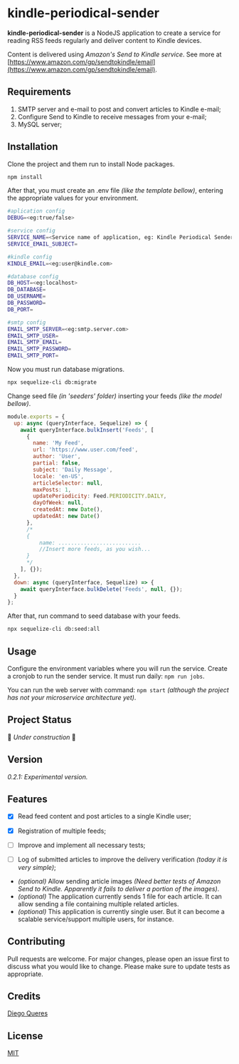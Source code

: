 # kindle-periodical-sender

**kindle-periodical-sender** is a NodeJS application to create a service for reading RSS feeds regularly and deliver content to Kindle devices. 

Content is delivered using _Amazon&#39;s Send to Kindle service_. See more at [https://www.amazon.com/gp/sendtokindle/email](https://www.amazon.com/gp/sendtokindle/email).


## Requirements
1. SMTP server and e-mail to post and convert articles to Kindle e-mail;
2. Configure Send to Kindle to receive messages from your e-mail;
3. MySQL server;


## Installation
Clone the project and them run to install Node packages.
```bash
npm install
```

After that, you must create an .env file _(like the template bellow)_, entering the appropriate values for your environment.
```bash
#aplication config
DEBUG=<eg:true/false>

#service config
SERVICE_NAME=<Service name of application, eg: Kindle Periodical Sender>
SERVICE_EMAIL_SUBJECT=

#kindle config
KINDLE_EMAIL=<eg:user@kindle.com>

#database config
DB_HOST=<eg:localhost>
DB_DATABASE=
DB_USERNAME=
DB_PASSWORD=
DB_PORT=

#smtp config
EMAIL_SMTP_SERVER=<eg:smtp.server.com>
EMAIL_SMTP_USER=
EMAIL_SMTP_EMAIL=
EMAIL_SMTP_PASSWORD=
EMAIL_SMTP_PORT=
```

Now you must run database migrations.
```bash
npx sequelize-cli db:migrate
```

Change seed file _(in &#39;seeders&#39; folder)_ inserting your feeds _(like the model bellow)_.
```javascript
module.exports = {
  up: async (queryInterface, Sequelize) => {
    await queryInterface.bulkInsert('Feeds', [
      {
        name: 'My Feed',
        url: 'https://www.user.com/feed',
        author: 'User',
        partial: false,
        subject: 'Daily Message',
        locale: 'en-US',
        articleSelector: null,
        maxPosts: 1,
        updatePeriodicity: Feed.PERIODICITY.DAILY,
        dayOfWeek: null,
        createdAt: new Date(),
        updatedAt: new Date()
      },
      /*
      {   
          name: ..........................
          //Insert more feeds, as you wish...
      }
      */
    ], {});   
  },
  down: async (queryInterface, Sequelize) => {
    await queryInterface.bulkDelete('Feeds', null, {});
  }
};
```

After that, run command to seed database with your feeds.
```bash
npx sequelize-cli db:seed:all
```

## Usage
Configure the environment variables where you will run the service. Create a cronjob to run the sender service. It must run daily: `npm run jobs`.

You can run the web server with command: `npm start` _(although the project has not your microservice architecture yet)_.

## Project Status
🚀 _Under construction_ 🚧

## Version
_0.2.1: Experimental version._

## Features
- [x] Read feed content and post articles to a single Kindle user;
- [x] Registration of multiple feeds;
- [ ] Improve and implement all necessary tests;
- [ ] Log of submitted articles to improve the delivery verification _(today it is very simple)_;


- _(optional)_ Allow sending article images _(Need better tests of Amazon Send to Kindle. Apparently it fails to deliver a portion of the images)_.
- _(optional)_ The application currently sends 1 file for each article. It can allow sending a file containing multiple related articles.
-  _(optional)_ This application is currently single user. But it can become a scalable service/support multiple users, for instance.

## Contributing
Pull requests are welcome. For major changes, please open an issue first to discuss what you would like to change.
Please make sure to update tests as appropriate.

## Credits
[Diego Queres](https://github.com/diegoqueres)

## License
[MIT](https://choosealicense.com/licenses/mit/)

